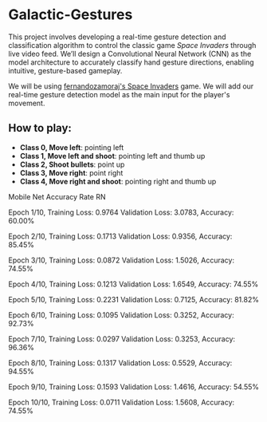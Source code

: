 # Galactic-Gestures

This project involves developing a real-time gesture detection and classification algorithm to control the classic game *Space Invaders* through live video feed. We’ll design a Convolutional Neural Network (CNN) as the model architecture to accurately classify hand gesture directions, enabling intuitive, gesture-based gameplay. 

We will be using [fernandozamoraj's Space Invaders](https://github.com/fernandozamoraj/processing_sandbox/tree/master/SpaceInvaders) game. We will add our real-time gesture detection model as the main input for the player's movement. 

## How to play:

- **Class 0, Move left**: pointing left
- **Class 1, Move left and shoot**: pointing left and thumb up
- **Class 2, Shoot bullets**: point up
- **Class 3, Move right**: point right
- **Class 4, Move right and shoot**: pointing right and thumb up

   
Mobile Net Accuracy Rate RN

Epoch 1/10, Training Loss: 0.9764
Validation Loss: 3.0783, Accuracy: 60.00%

Epoch 2/10, Training Loss: 0.1713
Validation Loss: 0.9356, Accuracy: 85.45%

Epoch 3/10, Training Loss: 0.0872
Validation Loss: 1.5026, Accuracy: 74.55%

Epoch 4/10, Training Loss: 0.1213
Validation Loss: 1.6549, Accuracy: 74.55%

Epoch 5/10, Training Loss: 0.2231
Validation Loss: 0.7125, Accuracy: 81.82%

Epoch 6/10, Training Loss: 0.1095
Validation Loss: 0.3252, Accuracy: 92.73%

Epoch 7/10, Training Loss: 0.0297
Validation Loss: 0.3253, Accuracy: 96.36%

Epoch 8/10, Training Loss: 0.1317
Validation Loss: 0.5529, Accuracy: 94.55%

Epoch 9/10, Training Loss: 0.1593
Validation Loss: 1.4616, Accuracy: 54.55%

Epoch 10/10, Training Loss: 0.0711
Validation Loss: 1.5608, Accuracy: 74.55%

